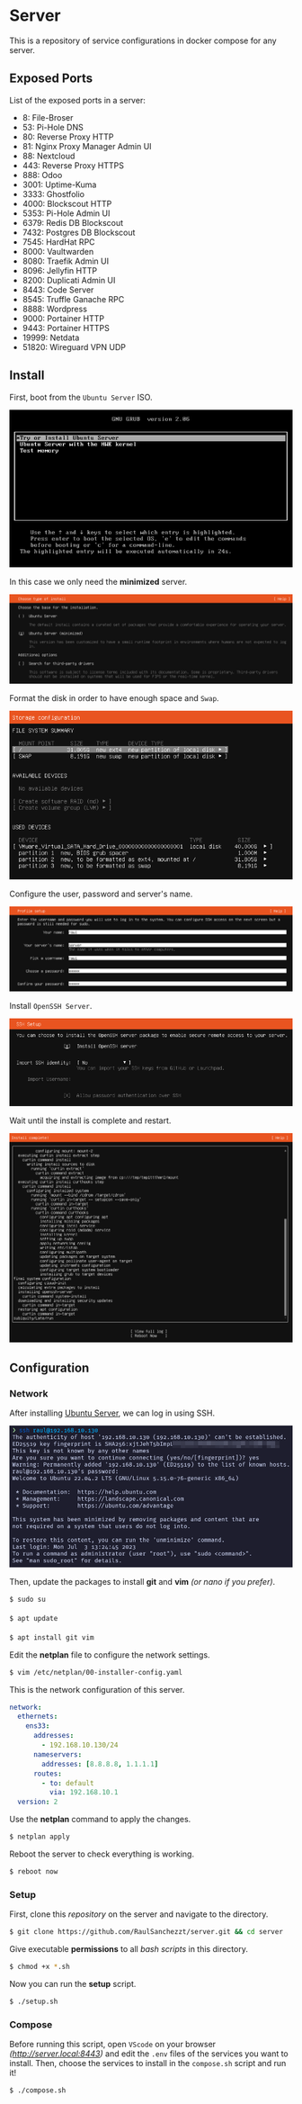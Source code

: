# Server

This is a repository of service configurations in docker compose for any server.

## Exposed Ports

List of the exposed ports in a server:

- 8: File-Broser
- 53: Pi-Hole DNS
- 80: Reverse Proxy HTTP
- 81: Nginx Proxy Manager Admin UI
- 88: Nextcloud
- 443: Reverse Proxy HTTPS
- 888: Odoo
- 3001: Uptime-Kuma
- 3333: Ghostfolio
- 4000: Blockscout HTTP
- 5353: Pi-Hole Admin UI
- 6379: Redis DB Blockscout
- 7432: Postgres DB Blockscout
- 7545: HardHat RPC
- 8000: Vaultwarden
- 8080: Traefik Admin UI
- 8096: Jellyfin HTTP
- 8200: Duplicati Admin UI
- 8443: Code Server
- 8545: Truffle Ganache RPC
- 8888: Wordpress
- 9000: Portainer HTTP
- 9443: Portainer HTTPS
- 19999: Netdata
- 51820: Wireguard VPN UDP

## Install

First, boot from the `Ubuntu Server` ISO.

![GRUB](img/1.png)

In this case we only need the **minimized** server.

![Select Minimized version](img/2.png)

Format the disk in order to have enough space and `Swap`.

![File System Summary](img/3.png)

Configure the user, password and server's name.

![Profile Setup](img/4.png)

Install `OpenSSH Server`.

![SSH Setup](img/5.png)

Wait until the install is complete and restart.

![Install complete](img/6.png)

## Configuration

### Network

After installing [Ubuntu Server](https://ubuntu.com/download/server), we can log in using SSH.

![Windows Terminal](img/7.png)

Then, update the packages to install **git** and **vim** *(or nano if you prefer)*.

```bash
$ sudo su

$ apt update

$ apt install git vim
```

Edit the **netplan** file to configure the network settings.

```bash
$ vim /etc/netplan/00-installer-config.yaml
```

This is the network configuration of this server.

```yaml
network:
  ethernets:
    ens33:
      addresses:
        - 192.168.10.130/24
      nameservers:
        addresses: [8.8.8.8, 1.1.1.1]
      routes:
        - to: default
          via: 192.168.10.1
  version: 2
```

Use the **netplan** command to apply the changes.

```bash
$ netplan apply
```

Reboot the server to check everything is working.

```bash
$ reboot now
```

### Setup

First, clone this *repository* on the server and navigate to the directory.

```bash
$ git clone https://github.com/RaulSanchezzt/server.git && cd server
```

Give executable **permissions** to all *bash scripts* in this directory.

```bash
$ chmod +x *.sh
```

Now you can run the **setup** script.

```bash
$ ./setup.sh
```

### Compose

Before running this script, open `VScode` on your browser *(http://server.local:8443)* and edit the `.env` files of the services you want to install. Then, choose the services to install in the `compose.sh` script and run it!

```bash
$ ./compose.sh
```